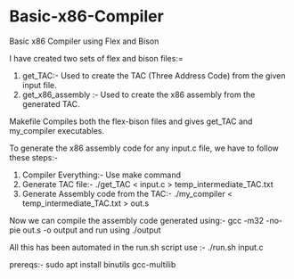 # Basic-x86-Compiler
Basic x86 Compiler using Flex and Bison

I have created two sets of flex and bison files:=
1) get_TAC:- Used to create the TAC (Three Address Code) from the given input file.
2) get_x86_assembly :- Used to create the x86 assembly from the generated TAC.

Makefile Compiles both the flex-bison files and gives get_TAC and my_compiler executables.

To generate the x86 assembly code for any input.c file, we have to follow these steps:-
1) Compiler Everything:- Use make command
2) Generate TAC file:- ./get_TAC < input.c > temp_intermediate_TAC.txt
3) Generate Assembly code from the TAC:- ./my_compiler < temp_intermediate_TAC.txt > out.s

Now we can compile the assembly code generated using:-
gcc -m32 -no-pie out.s -o output
and run using ./output

All this has been automated in the run.sh script
use :- ./run.sh input.c

prereqs:-
sudo apt install binutils gcc-multilib
